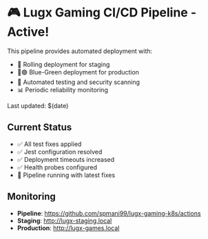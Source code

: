 # 🎮 Lugx Gaming CI/CD Pipeline - Active!

This pipeline provides automated deployment with:
- 🔄 Rolling deployment for staging
- 🔵🟢 Blue-Green deployment for production
- 🧪 Automated testing and security scanning
- 📊 Periodic reliability monitoring

Last updated: $(date)

## Current Status
- ✅ All test fixes applied
- ✅ Jest configuration resolved
- ✅ Deployment timeouts increased
- ✅ Health probes configured
- 🔄 Pipeline running with latest fixes

## Monitoring
- **Pipeline**: https://github.com/spmani99/lugx-gaming-k8s/actions
- **Staging**: http://lugx-staging.local
- **Production**: http://lugx-games.local 